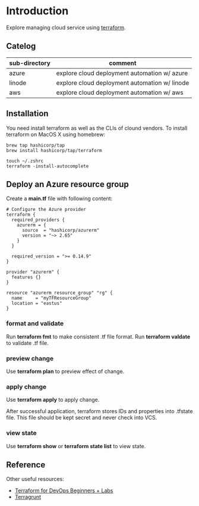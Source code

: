 # Introduction

Explore managing cloud service using [terraform][1].

## Catelog

| sub-directory      | comment                                             |
| ------------------ | ----------------------------------------------------|
| azure              | explore cloud deployment automation w/ azure        |
| linode             | explore cloud deployment automation w/ linode       |
| aws                | explore cloud deployment automation w/ aws          |


## Installation

You need install terraform as well as the CLIs of clound vendors.
To install terraform on MacOS X using homebrew:

    brew tap hashicorp/tap
    brew install hashicorp/tap/terraform

    touch ~/.zshrc
    terraform -install-autocomplete

## Deploy an Azure resource group

Create a __main.tf__ file with following content:

    # Configure the Azure provider
    terraform {
      required_providers {
        azurerm = {
          source  = "hashicorp/azurerm"
          version = "~> 2.65"
        }
      }

      required_version = ">= 0.14.9"
    }

    provider "azurerm" {
      features {}
    }

    resource "azurerm_resource_group" "rg" {
      name     = "myTFResourceGroup"
      location = "eastus"
    }

### format and validate

Run __terraform fmt__ to make consistent .tf file format.
Run __terraform valdate__ to validate .tf file.

### preview change

Use __terraform plan__ to preview effect of change.

### apply change

Use __terraform apply__ to apply change.

After successful application, terraform stores IDs and properties into .tfstate file.
This file should be kept secret and never check into VCS.

### view state

Use __terraform show__ or __terraform state list__ to view state.

## Reference

Other useful resources:

- [Terraform for DevOps Beginners + Labs][2]
- [Terragrunt][3]

[1]: https://terraform.io/
[2]: https://youtu.be/YcJ9IeukJL8
[3]: https://terragrunt.gruntwork.io/
